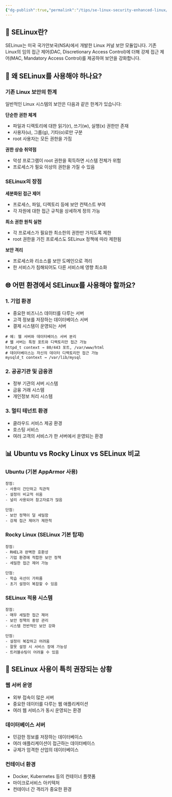 ```yaml
---
{"dg-publish":true,"permalink":"/tips/se-linux-security-enhanced-linux/"}
---
```



## 📌 SELinux란?

SELinux는 미국 국가안보국(NSA)에서 개발한 Linux 커널 보안 모듈입니다. 기존 Linux의 임의 접근 제어(DAC, Discretionary Access Control)에 더해 강제 접근 제어(MAC, Mandatory Access Control)를 제공하여 보안을 강화합니다.

## 🤔 왜 SELinux를 사용해야 하나요?

### 기존 Linux 보안의 한계

일반적인 Linux 시스템의 보안은 다음과 같은 한계가 있습니다:

**단순한 권한 체계**

- 파일과 디렉토리에 대한 읽기(r), 쓰기(w), 실행(x) 권한만 존재
- 사용자(u), 그룹(g), 기타(o)로만 구분
- root 사용자는 모든 권한을 가짐

**권한 상승 취약점**

- 악성 프로그램이 root 권한을 획득하면 시스템 전체가 위험
- 프로세스가 필요 이상의 권한을 가질 수 있음

### SELinux의 장점

**세분화된 접근 제어**

- 프로세스, 파일, 디렉토리 등에 보안 컨텍스트 부여
- 각 자원에 대한 접근 규칙을 상세하게 정의 가능

**최소 권한 원칙 실현**

- 각 프로세스가 필요한 최소한의 권한만 가지도록 제한
- root 권한을 가진 프로세스도 SELinux 정책에 따라 제한됨

**보안 격리**

- 프로세스와 리소스를 보안 도메인으로 격리
- 한 서비스가 침해되어도 다른 서비스에 영향 최소화

## 🌐 어떤 환경에서 SELinux를 사용해야 할까요?

### 1. 기업 환경

- 중요한 비즈니스 데이터를 다루는 서버
- 고객 정보를 저장하는 데이터베이스 서버
- 결제 시스템이 운영되는 서버

```
# 예: 웹 서버와 데이터베이스 서버 분리
# 웹 서버는 특정 포트와 디렉토리만 접근 가능
httpd_t context → 80/443 포트, /var/www/html
# 데이터베이스는 자신의 데이터 디렉토리만 접근 가능
mysqld_t context → /var/lib/mysql
```

### 2. 공공기관 및 금융권

- 정부 기관의 서버 시스템
- 금융 거래 시스템
- 개인정보 처리 시스템

### 3. 멀티 테넌트 환경

- 클라우드 서비스 제공 환경
- 호스팅 서비스
- 여러 고객의 서비스가 한 서버에서 운영되는 환경

## 📊 Ubuntu vs Rocky Linux vs SELinux 비교

### Ubuntu (기본 AppArmor 사용)

```
장점:
- 사용이 간단하고 직관적
- 설정이 비교적 쉬움
- 널리 사용되어 참고자료가 많음

단점:
- 보안 정책이 덜 세밀함
- 강제 접근 제어가 제한적
```

### Rocky Linux (SELinux 기본 탑재)

```
장점:
- RHEL과 완벽한 호환성
- 기업 환경에 적합한 보안 정책
- 세밀한 접근 제어 가능

단점:
- 학습 곡선이 가파름
- 초기 설정이 복잡할 수 있음
```

### SELinux 적용 시스템

```
장점:
- 매우 세밀한 접근 제어
- 보안 정책의 중앙 관리
- 시스템 전반적인 보안 강화

단점:
- 설정이 복잡하고 어려움
- 잘못 설정 시 서비스 장애 가능성
- 트러블슈팅이 어려울 수 있음
```

## 🎯 SELinux 사용이 특히 권장되는 상황

### 웹 서버 운영

- 외부 접속이 많은 서버
- 중요한 데이터를 다루는 웹 애플리케이션
- 여러 웹 서비스가 동시 운영되는 환경

### 데이터베이스 서버

- 민감한 정보를 저장하는 데이터베이스
- 여러 애플리케이션이 접근하는 데이터베이스
- 규제가 엄격한 산업의 데이터베이스

### 컨테이너 환경

- Docker, Kubernetes 등의 컨테이너 플랫폼
- 마이크로서비스 아키텍처
- 컨테이너 간 격리가 중요한 환경